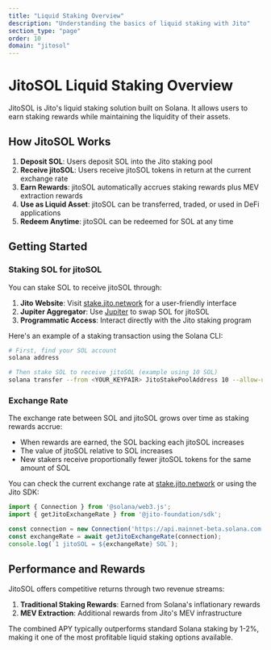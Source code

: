 ```yaml
---
title: "Liquid Staking Overview"
description: "Understanding the basics of liquid staking with Jito"
section_type: "page"
order: 10
domain: "jitosol"
---
```


# JitoSOL Liquid Staking Overview

JitoSOL is Jito's liquid staking solution built on Solana. It allows users to earn staking rewards while maintaining the liquidity of their assets.

## How JitoSOL Works

1. **Deposit SOL**: Users deposit SOL into the Jito staking pool
2. **Receive jitoSOL**: Users receive jitoSOL tokens in return at the current exchange rate
3. **Earn Rewards**: jitoSOL automatically accrues staking rewards plus MEV extraction rewards
4. **Use as Liquid Asset**: jitoSOL can be transferred, traded, or used in DeFi applications
5. **Redeem Anytime**: jitoSOL can be redeemed for SOL at any time

## Getting Started

### Staking SOL for jitoSOL

You can stake SOL to receive jitoSOL through:

1. **Jito Website**: Visit [stake.jito.network](https://stake.jito.network) for a user-friendly interface
2. **Jupiter Aggregator**: Use [Jupiter](https://jup.ag) to swap SOL for jitoSOL
3. **Programmatic Access**: Interact directly with the Jito staking program

Here's an example of a staking transaction using the Solana CLI:

```bash
# First, find your SOL account
solana address

# Then stake SOL to receive jitoSOL (example using 10 SOL)
solana transfer --from <YOUR_KEYPAIR> JitoStakePoolAddress 10 --allow-unfunded-recipient
```

### Exchange Rate

The exchange rate between SOL and jitoSOL grows over time as staking rewards accrue:

- When rewards are earned, the SOL backing each jitoSOL increases
- The value of jitoSOL relative to SOL increases
- New stakers receive proportionally fewer jitoSOL tokens for the same amount of SOL

You can check the current exchange rate at [stake.jito.network](https://stake.jito.network) or using the Jito SDK:

```javascript
import { Connection } from '@solana/web3.js';
import { getJitoExchangeRate } from '@jito-foundation/sdk';

const connection = new Connection('https://api.mainnet-beta.solana.com');
const exchangeRate = await getJitoExchangeRate(connection);
console.log(`1 jitoSOL = ${exchangeRate} SOL`);
```

## Performance and Rewards

JitoSOL offers competitive returns through two revenue streams:

1. **Traditional Staking Rewards**: Earned from Solana's inflationary rewards
2. **MEV Extraction**: Additional rewards from Jito's MEV infrastructure

The combined APY typically outperforms standard Solana staking by 1-2%, making it one of the most profitable liquid staking options available. 